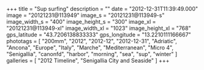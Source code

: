 +++
title = "Sup surfing"
description = ""
date = "2012-12-31T11:39:49.000"
image = "20121231@113949"
image_s = "20121231@113949-s"
image_width_s = "400"
image_height_s = "300"
image_xl = "20121231@113949-xl"
image_width_xl = "1023"
image_height_xl = "768"
gps_latitude = "43.7206138833333"
gps_longitude = "13.2210111166667"
phototags = [ "200mm", "2012", "2012-12", "2012-12-31", "Adriatic", "Ancona", "Europe", "Italy", "Marche", "Mediterranean", "Micro 4", "Senigallia", "canonfd", "harbor", "morning", "sea", "sup", "winter" ]
galleries = [ "2012 Timeline", "Senigallia City and Seaside" ]
+++
